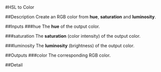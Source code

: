 #HSL to Color

##Description
Create an RGB color from **hue**, **saturation** and **luminosity**.

##Inputs
###hue
The **hue** of the output color.

###saturation
The **saturation** (color intensity) of the output color.

###luminosity
The **luminosity** (brightness) of the output color.

##Outputs
###color
The corresponding RGB color.

##Detail

